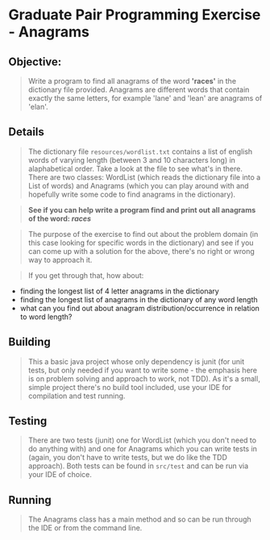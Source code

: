 # Graduate Pair Programming Exercise - Anagrams 

## Objective:

> Write a program to find all anagrams of the word **'races'** in the dictionary file provided. Anagrams are different words that contain exactly the same letters, for example 'lane' and 'lean' are anagrams of 'elan'.

## Details

> The dictionary file `resources/wordlist.txt` contains a list of english words of varying length (between 3 and 10 characters long) in alaphabetical order. Take a look at the file to see what's in there. There are two classes: WordList (which reads the dictionary file into a List of words) and Anagrams (which you can play around with and hopefully write some code to find anagrams in the dictionary).

> **See if you can help write a program find and print out all anagrams of the word: _races_**

> The purpose of the exercise to find out about the problem domain (in this case looking for specific words in the dictionary) and see if you can come up with a solution for the above, there's no right or wrong way to approach it. 

> If you get through that, how about:
- finding the longest list of 4 letter anagrams in the dictionary
- finding the longest list of anagrams in the dictionary of any word length
- what can you find out about anagram distribution/occurrence in relation to word length?

## Building

> This a basic java project whose only dependency is junit (for unit tests, but only needed if you want to write some - the emphasis here is on problem solving and approach to work, not TDD). As it's a small, simple project there's no build tool included, use your IDE for compilation and test running.

## Testing

> There are two tests (junit) one for WordList (which you don't need to do anything with) and one for Anagrams which you can write tests in (again, you don't have to write tests, but we do like the TDD approach). Both tests can be found in `src/test` and can be run via your IDE of choice.

## Running

> The Anagrams class has a main method and so can be run through the IDE or from the command line.
